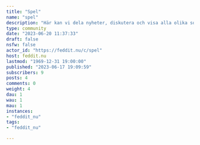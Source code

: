 ```yaml
---
title: "Spel" 
name: "spel"
description: "Här kan vi dela nyheter, diskutera och visa alla olika sorters spel som digitala spel, brädspel, sällskapsspel, kortspel och TCG.Vi strävar efter att ha en avslappnad och trevlig miljö, så använd sunt förnuft och respektera varandra.# Regler* Reglerna beskrivna på [feddit.nu](https://feddit.nu/) framsida gäller även här.* Trådar om spel och dobbel är inte tillåtet* Själv och/eller direkt reklam eller länkar till olika sälj- auktions-sidor eller liknande är inte tillåtna. * Information rabatter och länkar till spel på etablerade spelplattformar (GOG, Epic Games, Steam osv.) är primärt tillåtet. "
type: community
date: "2023-06-20 11:37:33"
draft: false
nsfw: false
actor_id: "https://feddit.nu/c/spel"
host: feddit.nu
lastmod: "1969-12-31 19:00:00"
published: "2023-06-17 19:09:59"
subscribers: 9
posts: 4
comments: 0
weight: 4
dau: 1
wau: 1
mau: 1
instances:
- "feddit_nu"
tags: 
- "feddit_nu"

---
```

